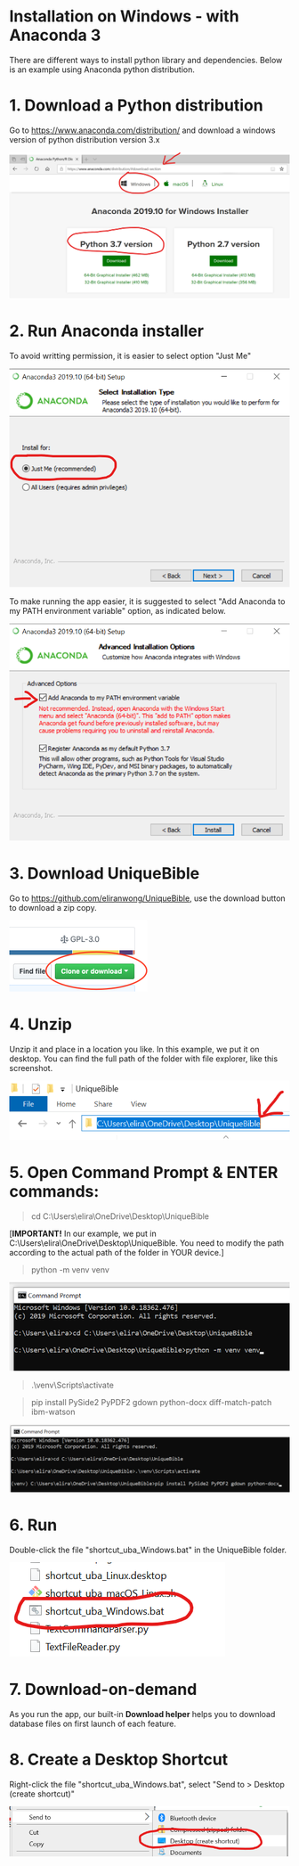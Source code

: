 # Installation on Windows - with Anaconda 3

There are different ways to install python library and dependencies.  Below is an example using Anaconda python distribution.

# 1. Download a Python distribution

Go to https://www.anaconda.com/distribution/ and download a windows version of python distribution version 3.x

<img src="screenshots/download_anaconda.png">

# 2. Run Anaconda installer

To avoid writting permission, it is easier to select option "Just Me"

<img src="screenshots/install_just_for_me.png">

To make running the app easier, it is suggested to select "Add Anaconda to my PATH environment variable" option, as indicated below.

<img src="screenshots/add_path.png">

# 3. Download UniqueBible

Go to https://github.com/eliranwong/UniqueBible, use the download button to download a zip copy.

<img src="screenshots/downloadButton.png">

# 4. Unzip

Unzip it and place in a location you like.  In this example, we put it on desktop.  You can find the full path of the folder with file explorer, like this screenshot.

<img src="screenshots/uba_path.png">

# 5. Open Command Prompt & ENTER commands:

> cd C:\Users\elira\OneDrive\Desktop\UniqueBible

[<b>IMPORTANT!</b> In our example, we put in C:\Users\elira\OneDrive\Desktop\UniqueBible.  You need to modify the path according to the actual path of the folder in YOUR device.]

> python -m venv venv

<img src="screenshots/command_prompt1.png">

> .\venv\Scripts\activate

> pip install PySide2 PyPDF2 gdown python-docx diff-match-patch ibm-watson

<img src="screenshots/command_prompt3.png">

# 6. Run

Double-click the file "shortcut_uba_Windows.bat" in the UniqueBible folder.

<img src="screenshots/shortcut.png">

# 7. Download-on-demand

As you run the app, our built-in <b>Download helper</b> helps you to download database files on first launch of each feature.

# 8. Create a Desktop Shortcut

Right-click the file "shortcut_uba_Windows.bat", select "Send to > Desktop (create shortcut)"

<img src="screenshots/desktop_shortcut.png">
